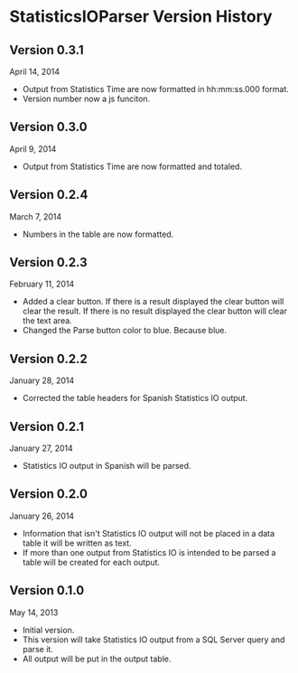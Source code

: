 # StatisticsIOParser Version History #

## Version 0.3.1 ##
April 14, 2014

- Output from Statistics Time are now formatted in hh:mm:ss.000 format.
- Version number now a js funciton.

## Version 0.3.0 ##
April 9, 2014

- Output from Statistics Time are now formatted and totaled.

## Version 0.2.4 ##
March 7, 2014

- Numbers in the table are now formatted.

## Version 0.2.3 ##
February 11, 2014

- Added a clear button. If there is a result displayed the clear button will clear the result. If there is no result displayed the clear button will clear the text area.
- Changed the Parse button color to blue. Because blue. 

## Version 0.2.2 ##
January 28, 2014

- Corrected the table headers for Spanish Statistics IO output. 

## Version 0.2.1 ##
January 27, 2014

- Statistics IO output in Spanish will be parsed. 

## Version 0.2.0 ##
January 26, 2014

- Information that isn't Statistics IO output will not be placed in a data table it will be written as text. 
- If more than one output from Statistics IO is intended to be parsed a table will be created for each output.

## Version 0.1.0 ##
May 14, 2013

- Initial version. 
- This version will take Statistics IO output from a SQL Server query and parse it. 
- All output will be put in the output table.